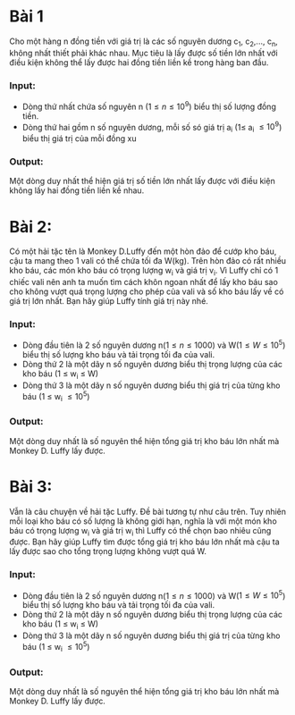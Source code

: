 # Bài 1
Cho một hàng n đồng tiền với giá trị là các số nguyên dương c<sub>1</sub>, c<sub>2</sub>,..., c<sub>n</sub>, không nhất thiết phải khác nhau. Mục tiêu là lấy được
số tiền lớn nhất với điều kiện không thể lấy được hai đồng tiền liền kề trong hàng ban đầu.
### Input:
- Dòng thứ nhất chứa số nguyên n $(1≤n≤10^9)$ biểu thị số lượng đồng tiền.
- Dòng thứ hai gồm n số nguyên dương, mỗi số só giá trị a<sub>i</sub> ($1\le$ a<sub>i</sub> $\le 10^9$) biểu thị giá trị của mỗi đồng xu
### Output:
Một dòng duy nhất thể hiện giá trị số tiền lớn nhất lấy được với điều kiện không lấy hai đồng tiền liền kề nhau.
# Bài 2:
Có một hải tặc tên là Monkey D.Luffy đến một hòn đảo để cướp kho báu, cậu ta mang theo 1 vali có thể chứa tối đa W(kg). Trên hòn đảo có rất nhiều kho báu, các món kho báu có trọng lượng w<sub>i</sub> và giá trị v<sub>i</sub>. Vì Luffy chỉ có 1 chiếc vali nên anh ta muốn tìm cách khôn ngoan nhất để lấy kho báu sao cho không vượt quá trọng lượng cho phép của vali và số kho báu lấy về có giá trị lớn nhất. Bạn hãy giúp Luffy tính giá trị này nhé.
### Input:
- Dòng đầu tiên là 2 số nguyên dương n($1 \le n \le 1000$) và W($1 \le W \le 10^5$) biểu thị số lượng kho báu và tải trọng tối đa của vali.
- Dòng thứ 2 là một dãy n số nguyên dương biểu thị trọng lượng của các kho báu (1 $\le$ w<sub>i</sub> $\le$ W)
- Dòng thứ 3 là một dãy n số nguyên dương biểu thị giá trị của từng kho báu (1 $\le$ w<sub>i</sub> $\le 10^5$)
### Output:
Một dòng duy nhất là số nguyên thể hiện tổng giá trị kho báu lớn nhất mà Monkey D. Luffy lấy được.
# Bài 3:
Vẫn là câu chuyện về hải tặc Luffy. Đề bài tương tự như câu trên. Tuy nhiên mỗi loại kho báu có số lượng là không giới hạn, nghĩa là với một món kho báu có trọng lượng w<sub>i</sub> và giá trị w<sub>i</sub> thì Luffy có thể chọn bao nhiêu cũng được. Bạn hãy giúp Luffy tìm được tổng giá trị kho báu lớn nhất mà cậu ta lấy được sao cho tổng trọng lượng không vượt quá W.
### Input:
- Dòng đầu tiên là 2 số nguyên dương n($1 \le n \le 1000$) và W($1 \le W \le 10^5$) biểu thị số lượng kho báu và tải trọng tối đa của vali.
- Dòng thứ 2 là một dãy n số nguyên dương biểu thị trọng lượng của các kho báu (1 $\le$ w<sub>i</sub> $\le$ W)
- Dòng thứ 3 là một dãy n số nguyên dương biểu thị giá trị của từng kho báu (1 $\le$ w<sub>i</sub> $\le 10^5$)
### Output:
Một dòng duy nhất là số nguyên thể hiện tổng giá trị kho báu lớn nhất mà Monkey D. Luffy lấy được.
